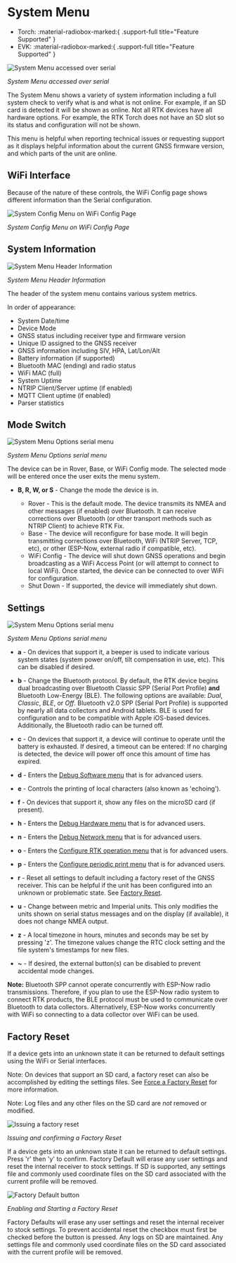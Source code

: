 # System Menu

<!--
Compatibility Icons
====================================================================================

:material-radiobox-marked:{ .support-full title="Feature Supported" }
:material-radiobox-indeterminate-variant:{ .support-partial title="Feature Partially Supported" }
:material-radiobox-blank:{ .support-none title="Feature Not Supported" }
-->

<div class="grid cards fill" markdown>

- Torch: :material-radiobox-marked:{ .support-full title="Feature Supported" }
- EVK: :material-radiobox-marked:{ .support-full title="Feature Supported" }

</div>

![System Menu accessed over serial](<img/Terminal/SparkFun RTK Everywhere - System Menu.png>)

*System Menu accessed over serial*

The System Menu shows a variety of system information including a full system check to verify what is and what is not online. For example, if an SD card is detected it will be shown as online. Not all RTK devices have all hardware options. For example, the RTK Torch does not have an SD slot so its status and configuration will not be shown.

This menu is helpful when reporting technical issues or requesting support as it displays helpful information about the current GNSS firmware version, and which parts of the unit are online.

## WiFi Interface

Because of the nature of these controls, the WiFi Config page shows different information than the Serial configuration.

![System Config Menu on WiFi Config Page](<img/WiFi Config/SparkFun%20RTK%20WiFi%20Config%20System.png>)

*System Config Menu on WiFi Config Page*

## System Information

![System Menu Header Information](<img/Terminal/SparkFun RTK Everywhere - System Menu Header.png>)

*System Menu Header Information*

The header of the system menu contains various system metrics.

In order of appearance:

* System Date/time
* Device Mode
* GNSS status including receiver type and firmware version
* Unique ID assigned to the GNSS receiver
* GNSS information including SIV, HPA, Lat/Lon/Alt
* Battery information (if supported)
* Bluetooth MAC (ending) and radio status
* WiFi MAC (full)
* System Uptime
* NTRIP Client/Server uptime (if enabled)
* MQTT Client uptime (if enabled)
* Parser statistics

## Mode Switch

![System Menu Options serial menu](<img/Terminal/SparkFun RTK Everywhere - System Menu Options.png>)

*System Menu Options serial menu*

The device can be in Rover, Base, or WiFi Config mode. The selected mode will be entered once the user exits the menu system.

* **B, R, W, or S** - Change the mode the device is in.

	* Rover - This is the default mode. The device transmits its NMEA and other messages (if enabled) over Bluetooth. It can receive corrections over Bluetooth (or other transport methods such as NTRIP Client) to achieve RTK Fix.
	* Base - The device will reconfigure for base mode. It will begin transmitting corrections over Bluetooth, WiFi (NTRIP Server, TCP, etc), or other (ESP-Now, external radio if compatible, etc).
	* WiFi Config - The device will shut down GNSS operations and begin broadcasting as a WiFi Access Point (or will attempt to connect to local WiFi). Once started, the device can be connected to over WiFi for configuration.
	* Shut Down - If supported, the device will immediately shut down.

## Settings

![System Menu Options serial menu](<img/Terminal/SparkFun RTK Everywhere - System Menu Options.png>)

*System Menu Options serial menu*

* **a** - On devices that support it, a beeper is used to indicate various system states (system power on/off, tilt compensation in use, etc). This can be disabled if desired.

* **b** - Change the Bluetooth protocol. By default, the RTK device begins dual broadcasting over Bluetooth Classic SPP (Serial Port Profile) **and** Bluetooth Low-Energy (BLE). The following options are available: *Dual*, *Classic*, *BLE*, or *Off*. Bluetooth v2.0 SPP (Serial Port Profile) is supported by nearly all data collectors and Android tablets. BLE is used for configuration and to be compatible with Apple iOS-based devices. Additionally, the Bluetooth radio can be turned off.

* **c** - On devices that support it, a device will continue to operate until the battery is exhausted. If desired, a timeout can be entered: If no charging is detected, the device will power off once this amount of time has expired.

* **d** - Enters the [Debug Software menu](menu_debug_software.md) that is for advanced users.

* **e** - Controls the printing of local characters (also known as 'echoing').

* **f** - On devices that support it, show any files on the microSD card (if present).

* **h** - Enters the [Debug Hardware menu](menu_debug_hardware.md) that is for advanced users.

* **n** - Enters the [Debug Network menu](menu_debug_network.md) that is for advanced users.

* **o** - Enters the [Configure RTK operation menu](menu_debug_rtk_operation.md) that is for advanced users.

* **p** - Enters the [Configure periodic print menu](menu_debug_periodic_print.md) that is for advanced users.

* **r** - Reset all settings to default including a factory reset of the GNSS receiver. This can be helpful if the unit has been configured into an unknown or problematic state. See [Factory Reset](menu_system.md#factory-reset).

* **u** - Change between metric and Imperial units. This only modifies the units shown on serial status messages and on the display (if available), it does not change NMEA output.

* **z** - A local timezone in hours, minutes and seconds may be set by pressing 'z'. The timezone values change the RTC clock setting and the file system's timestamps for new files.

* **~** - If desired, the external button(s) can be disabled to prevent accidental mode changes.

**Note:** Bluetooth SPP cannot operate concurrently with ESP-Now radio transmissions. Therefore, if you plan to use the ESP-Now radio system to connect RTK products, the BLE protocol must be used to communicate over Bluetooth to data collectors. Alternatively, ESP-Now works concurrently with WiFi so connecting to a data collector over WiFi can be used.

## Factory Reset

If a device gets into an unknown state it can be returned to default settings using the WiFi or Serial interfaces.

Note: On devices that support an SD card, a factory reset can also be accomplished by editing the settings files. See [Force a Factory Reset](configure_with_settings_file.md#forcing-a-factory-reset) for more information.

Note: Log files and any other files on the SD card are *not* removed or modified.

![Issuing a factory reset](<img/Terminal/SparkFun RTK Everywhere - System Menu Factory Reset.png>)

*Issuing and confirming a Factory Reset*

If a device gets into an unknown state it can be returned to default settings. Press 'r' then 'y' to confirm. Factory Default will erase any user settings and reset the internal receiver to stock settings. If SD is supported, any settings file and commonly used coordinate files on the SD card associated with the current profile will be removed.

![Factory Default button](<img/WiFi Config/SparkFun%20RTK%20WiFi%20Factory%20Defaults.png>)

*Enabling and Starting a Factory Reset*

Factory Defaults will erase any user settings and reset the internal receiver to stock settings. To prevent accidental reset the checkbox must first be checked before the button is pressed. Any logs on SD are maintained. Any settings file and commonly used coordinate files on the SD card associated with the current profile will be removed.
